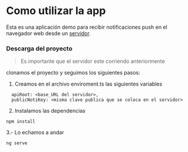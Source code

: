# Como utilizar la app

Esta es una aplicación demo para recibir notificaciones push en el navegador web desde un [servidor](https://github.com/jplantes/server-notificaciones-push).


### Descarga del proyecto

> Es importante que el servidor este corriendo anteriormente

clonamos el proyecto y seguimos los siguientes pasos:

1. Creamos en el archivo enviroment.ts las siguientes variables

```
  apiRoot: <base_URL del servidor>,
  publicNotiKey: <misma clave publica que se coloca en el servidor>
```

2. Instalamos las dependencias

```
npm install
```

3.- Lo echamos a andar

```
ng serve
```
